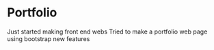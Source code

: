 # Portfolio
Just started making front end webs
Tried to make a portfolio web page using bootstrap new features
